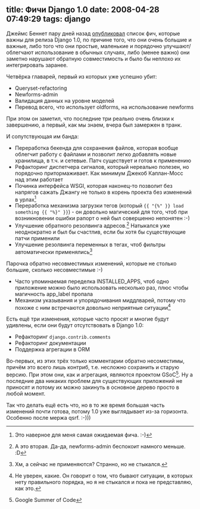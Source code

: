 title: Фичи Django 1.0
date: 2008-04-28 07:49:29
tags: django
----


Джеймс Беннет пару дней назад [опубликовал][1] список фич, которые важны для релиза Django 1.0, по причине того, что они очень большие и важные, либо того что они простые, маленькие и порядочно улучшают/облегчают использование в обычных случаях, либо (менее важно) они заметно нарушают обратную совместимость и было бы неплохо их интегрировать заранее.

<!--more-->

Четвёрка главарей, первый из которых уже успешно убит:

 * Queryset-refactoring
 * Newforms-admin
 * Валидация данных на уровне моделей
 * Перевод всего, что использует oldforms, на использование newforms

При этом он заметил, что последние три реально очень близки к завершению, а первый, как мы знаем, вчера был замержен в транк.

И сопутствующая им банда:

 * Переработка бекенда для сохранения файлов, которая вообще облегчит работу с файлами и позволит легко добавлять новые хранилища, в т.ч. и сетевые. Патч существует и готов к применению
 * Рефакторинг диспетчера сигналов, который нереально полезен, но порядочно притормаживает. Как минимум Джекоб Каплан-Мосс над этим работает
 * Починка интерфейса WSGI, которая наконец-то позволит без напрягов сажать Джангу не только в корень проекта без изменений в урлах[^1]
 * Переработка механизма загрузки тегов (который `{{ "{%" }} load something {{ "%}" }}`) - он довольно магический для того, чтоб при возникновении ошибки рапорт о ней был совершенно непонятен :-)
 * Улучшение обратного резолвинга адресов.[^2] Натыкался уже неоднократно и был бы счастлив, если бы хотя бы существующие патчи применили
 * Улучшение резолвинга переменных в тегах, чтоб фильтры автоматически применялись[^3]

Парочка обратно несовместимых изменений, которые не столько большие, сколько несовместимые :-)

 * Часто упоминаемая переделка INSTALLED_APPS, чтоб одно приложение можно было использовать несколько раз, плюс чтобы магичность app_label пропала
 * Механизм указывания и упорядочивания миддлварей, потому что похоже с ним встречаются довольно неприятные ситуации[^4]

Есть ещё три изменения, которые часто просят и многие будут удивлены, если они будут отсутствовать в Django 1.0:

 * Рефакторинг `django.contrib.comments`
 * Рефакторинг документации
 * Поддержка агрегации в ORM

Во-первых, из этих трёх только комментарии обратно несоместимы, причём это всего лишь контриб, т.е. несложно сохранить и старую версию. При этом они, как и агрегация, являются проектом GSoC[^5]. Ну а последние два никаких проблем для существующих приложений не приносят и потому их можно закинуть в основное дерево просто в любой момент.

Так что делать ещё есть что, но в то же время большая часть изменений почти готова, потому 1.0 уже выглядывает из-за горизонта. Особенно после мержа qsrf. :-)))

[^1]: Это наверное для меня самая ожидаемая фича. :-)
[^2]: А это вторая. Да-да, newforms-admin беспокоит намного меньше. :D
[^3]: Хм, а сейчас не применяются? Странно, но не стыкался.
[^4]: Не уверен, какие. Он говорит о том, что бывают ситуации, в которых нету правильного порядка, но я не стыкался и пока не представляю, как это.
[^5]: Google Summer of Code

[1]: http://groups.google.com/group/django-developers/msg/c2be209a9f10ff30
